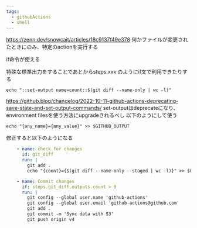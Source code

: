 ```yaml
---
tags:
  - githubActions
  - shell
---
```


https://zenn.dev/snowcait/articles/18c9137f49e378
何かファイルが変更されたときにのみ、特定のactionを実行する

if命令が使える

特殊な標準出力をすることであとからsteps.xxx のようにif文で利用できたりする
```
echo "::set-output name=count::$(git diff --name-only | wc -l)"
```

https://github.blog/changelog/2022-10-11-github-actions-deprecating-save-state-and-set-output-commands/
set-outputはdeprecateになり、environment filesを使う方法にupgradeされるべし
以下のようにして使う
```
echo "{any_name}={any_value}" >> $GITHUB_OUTPUT
```

修正すると以下のようになる

```yml
    - name: check for changes
      id: git_diff
      run: |
        git add .
        echo "{count}={$(git diff --name-only --staged | wc -l)}" >> $GITHUB_OUTPUT

    - name: Commit changes
      if: steps.git_diff.outputs.count > 0
      run: |
        git config --global user.name 'github-actions'
        git config --global user.email 'github-actions@github.com'
        git add .
        git commit -m 'Sync data with S3'
        git push origin v4
```